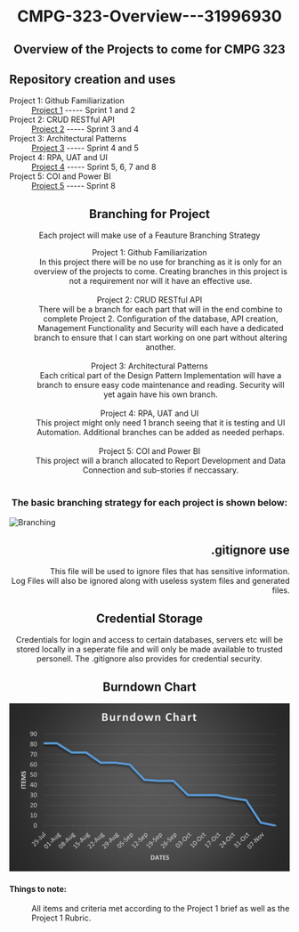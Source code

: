 <h1 align="center"><strong>CMPG-323-Overview---31996930</strong></h1>
<h2 align="center">Overview of the Projects to come for CMPG 323</h2>
<h2 align="left">Repository creation and uses</h2>
<dl>
  <dt>Project 1: Github Familiarization</dt>
  <dd><a href="https://github.com/MunchyBunchy2203/CMPG-323-Overview---31996930">Project 1</a> ----- Sprint 1 and 2</dd>
  <dt>Project 2: CRUD RESTful API</dt>
  <dd><a href="https://github.com/MunchyBunchy2203/CMPG323-Project-2---31996930">Project 2</a> ----- Sprint 3 and 4</dd>
  <dt>Project 3: Architectural Patterns</dt>
  <dd><a href="https://github.com/MunchyBunchy2203/CMPG-323-Project-3---31996930">Project 3</a> ----- Sprint 4 and 5</dd>
  <dt>Project 4: RPA, UAT and UI</dt>
  <dd><a href="https://github.com/MunchyBunchy2203/CMPG-323-Project-4---31996930">Project 4</a> ----- Sprint 5, 6, 7 and 8</dd>
  <dt>Project 5: COI and Power BI</dt>
  <dd><a href="https://github.com/MunchyBunchy2203/CPMG-323-Project-5---31996930">Project 5</a> ----- Sprint 8</dd>
</dl>

<h2 align="center">Branching for Project</h2>
<p align="center">Each project will make use of a Feauture Branching Strategy</p>
<dl align="center">
  <dt>Project 1: Github Familiarization</dt>
  <dd>In this project there will be no use for branching as it is only for an overview of the projects to come. Creating           branches in this project is not a requirement nor will it have an effective use.</dd><br>
  <dt>Project 2: CRUD RESTful API</dt>
  <dd>There will be a branch for each part that will in the end combine to complete Project 2. Configuration of the database,       API creation, Management Functionality and Security will each have a dedicated branch to ensure that I can start             working on one part without altering another.</dd><br>
  <dt>Project 3: Architectural Patterns</dt>
  <dd>Each critical part of the Design Pattern Implementation will have a branch to ensure easy code maintenance and reading.       Security will yet again have his own branch.</dd><br>
  <dt>Project 4: RPA, UAT and UI</dt>
  <dd>This project might only need 1 branch seeing that it is testing and UI Automation. Additional branches can be added as       needed perhaps.</dd><br>
  <dt>Project 5: COI and Power BI</dt>
  <dd>This project will a branch allocated to Report Development and Data Connection and sub-stories if neccassary.</dd><br>
</dl>

<h3 align="center">The basic branching strategy for each project is shown below:</h3>
<img src="https://i0.wp.com/digitalvarys.com/wp-content/uploads/2019/06/image-6.png?resize=1024%2C411&ssl=1" alt="Branching">

<h2 align="right">.gitignore use</h2>
<p align="right">This file will be used to ignore files that has sensitive information.<br>
Log Files will also be ignored along with useless system files and generated files.</p>

<h2 align="center">Credential Storage</h2>
<p align="center">Credentials for login and access to certain databases, servers etc will be stored locally in a seperate file and will only be made available to trusted personell. The .gitignore also provides for credential security.</p>

<h2 align="center">Burndown Chart</h2>
<img src="https://github.com/MunchyBunchy2203/CMPG-323-Overview---31996930/blob/main/Burndown.jpg" alt="Burndown">

<h4>Things to note:</h4>
<dl>
  <dd>All items and criteria met according to the Project 1 brief as well as the Project 1 Rubric.</dd>
</dl>
